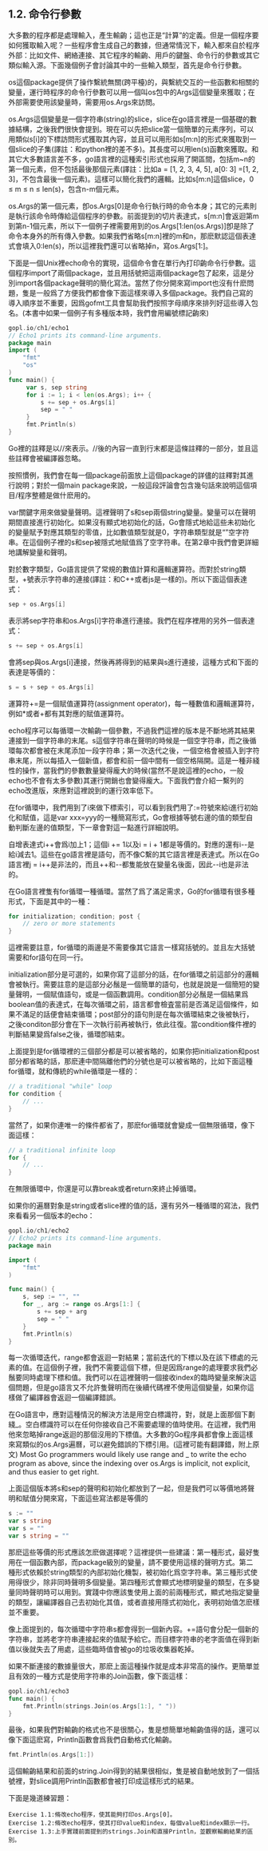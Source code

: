 ## 1.2. 命令行參數
大多數的程序都是處理輸入，產生輸齣；這也正是“計算”的定義。但是一個程序要如何獲取輸入呢？一些程序會生成自己的數據，但通常情況下，輸入都來自於程序外部：比如文件、網絡連接、其它程序的輸齣、用戶的鍵盤、命令行的參數或其它類似輸入源。下面幾個例子會討論其中的一些輸入類型，首先是命令行參數。

os這個package提供了操作繫統無關(跨平檯)的，與繫統交互的一些函數和相關的變量，運行時程序的命令行參數可以用一個叫os包中的Args這個變量來獲取；在外部需要使用該變量時，需要用os.Args來訪問。

os.Args這個變量是一個字符串(string)的slice，slice在go語言裡是一個基礎的數據結構，之後我們很快會提到。現在可以先把slice當一個簡單的元素序列，可以用類似s[i]的下標訪問形式獲取其內容，並且可以用形如s[m:n]的形式來獲取到一個slice的子集(譯註：和python裡的差不多)。其長度可以用len(s)函數來獲取。和其它大多數語言差不多，go語言裡的這種索引形式也採用了開區間，包括m~n的第一個元素，但不包括最後那個元素(譯註：比如a = [1, 2, 3, 4, 5], a[0: 3] =[1, 2, 3]，不包含最後一個元素)。這樣可以簡化我們的邏輯。比如s[m:n]這個slice，0 ≤ m ≤ n ≤ len(s)，包含n-m個元素。

os.Args的第一個元素，卽os.Args[0]是命令行執行時的命令本身；其它的元素則是執行該命令時傳給這個程序的參數。前面提到的切片表達式，s[m:n]會返迴第m到第n-1個元素，所以下一個例子裡需要用到的os.Args[1:len(os.Args)]卽是除了命令本身外的所有傳入參數。如果我們省略s[m:n]裡的m和n，那麽默認這個表達式會填入0:len(s)，所以這裡我們還可以省略掉n，寫os.Args[1:]。

下面是一個Unix裡echo命令的實現，這個命令會在單行內打印齣命令行參數。這個程序import了兩個package，並且用括號把這兩個package包了起來，這是分別import各個package聲明的簡化寫法。當然了你分開來寫import也沒有什麽問題，隻是一般爲了方便我們都會像下面這樣來導入多個package。我們自己寫的導入順序並不重要，因爲gofmt工具會幫助我們按照字母順序來排列好這些導入包名。(本書中如果一個例子有多種版本時，我們會用編號標記齣來)
```go
gopl.io/ch1/echo1
// Echo1 prints its command-line arguments.
package main
import (
    "fmt"
    "os"
)
func main() {
     var s, sep string
     for i := 1; i < len(os.Args); i++ {
         s += sep + os.Args[i]
         sep = " "
     }
     fmt.Println(s)
}
```
Go裡的註釋是以//來表示。//後的內容一直到行末都是這條註釋的一部分，並且這些註釋會被編譯器忽略。

按照慣例，我們會在每一個package前面放上這個package的詳儘的註釋對其進行說明；對於一個main package來說，一般這段評論會包含幾句話來說明這個項目/程序整體是做什麽用的。

var關鍵字用來做變量聲明。這裡聲明了s和sep兩個string變量。變量可以在聲明期間直接進行初始化。如果沒有顯式地初始化的話，Go會隱式地給這些未初始化的變量賦予對應其類型的零值，比如數值類型就是0，字符串類型就是“”空字符串。在這個例子裡的s和sep被隱式地賦值爲了空字符串。在第2章中我們會更詳細地講解變量和聲明。

對於數字類型，Go語言提供了常規的數值計算和邏輯運算符。而對於string類型，+號表示字符串的連接(譯註：和C++或者js是一樣的)。所以下面這個表達式：

```go
sep + os.Args[i]
```

表示將sep字符串和os.Args[i]字符串進行連接。我們在程序裡用的另外一個表達式：

```go
s += sep + os.Args[i]
```

會將sep與os.Args[i]連接，然後再將得到的結果與s進行連接，這種方式和下面的表達是等價的：

```go
s = s + sep + os.Args[i]
```

運算符+=是一個賦值運算符(assignment operator)，每一種數值和邏輯運算符，例如*或者+都有其對應的賦值運算符。

echo程序可以每循環一次輸齣一個參數，不過我們這裡的版本是不斷地將其結果連接到一個字符串的末尾。s這個字符串在聲明的時候是一個空字符串，而之後循環每次都會被在末尾添加一段字符串；第一次迭代之後，一個空格會被插入到字符串末尾，所以每插入一個新值，都會和前一個中間有一個空格隔開。這是一種非綫性的操作，當我們的參數數量變得龐大的時候(當然不是說這裡的echo，一般echo也不會有太多參數)其運行開銷也會變得龐大。下面我們會介紹一繫列的echo改進版，來應對這裡說到的運行效率低下。

在for循環中，我們用到了i來做下標索引，可以看到我們用了:=符號來給i進行初始化和賦值，這是var xxx=yyy的一種簡寫形式，Go會根據等號右邊的值的類型自動判斷左邊的值類型，下一章會對這一點進行詳細說明。

自增表達式i++會爲i加上1；這個i += 1以及i = i + 1都是等價的。對應的還有i--是給i減去1。這些在go語言裡是語句，而不像C繫的其它語言裡是表達式。所以在Go語言裡j = i++是非法的，而且++和--都隻能放在變量名後面，因此--i也是非法的。

在Go語言裡隻有for循環一種循環。當然了爲了滿足需求，Go的for循環有很多種形式，下面是其中的一種：
```go
for initialization; condition; post {
    // zero or more statements
}
```

這裡需要註意，for循環的兩邊是不需要像其它語言一樣寫括號的。並且左大括號需要和for語句在同一行。

initialization部分是可選的，如果你寫了這部分的話，在for循環之前這部分的邏輯會被執行。需要註意的是這部分必鬚是一個簡單的語句，也就是說是一個簡短的變量聲明，一個賦值語句，或是一個函數調用。condition部分必鬚是一個結果爲boolean值的表達式，在每次循環之前，語言都會檢査當前是否滿足這個條件，如果不滿足的話便會結束循環；post部分的語句則是在每次循環結束之後被執行，之後conditon部分會在下一次執行前再被執行，依此往復。當condition條件裡的判斷結果變爲false之後，循環卽結束。

上面提到是for循環裡的三個部分都是可以被省略的，如果你把initialization和post部分都省略的話，那麽連中間隔離他們的分號也是可以被省略的，比如下面這種for循環，就和傳統的while循環是一樣的：

```go
// a traditional "while" loop
for condition {
    // ...
}
```

當然了，如果你連唯一的條件都省了，那麽for循環就會變成一個無限循環，像下面這樣：
```go
// a traditional infinite loop
for {
    // ...
}
```

在無限循環中，你還是可以靠break或者return來終止掉循環。

如果你的遍曆對象是string或者slice裡的值的話，還有另外一種循環的寫法，我們來看看另一個版本的echo：

```go
gopl.io/ch1/echo2
// Echo2 prints its command-line arguments.
package main

import (
    "fmt"
)

func main() {
    s, sep := "", ""
    for _, arg := range os.Args[1:] {
        s += sep + arg
        sep = " "
    }
    fmt.Println(s)
}
```

每一次循環迭代，range都會返迴一對結果；當前迭代的下標以及在該下標處的元素的值。在這個例子裡，我們不需要這個下標，但是因爲range的處理要求我們必鬚要同時處理下標和值。我們可以在這裡聲明一個接收index的臨時變量來解決這個問題，但是go語言又不允許隻聲明而在後續代碼裡不使用這個變量，如果你這樣做了編譯器會返迴一個編譯錯誤。

在Go語言中，應對這種情況的解決方法是用空白標識符，對，就是上面那個下劃綫_。空白標識符可以在任何你接收自己不需要處理的值時使用。在這裡，我們用他來忽略掉range返迴的那個沒用的下標值。大多數的Go程序員都會像上面這樣來寫類似的os.Args遍曆，可以避免錯誤的下標引用。(這裡可能有翻譯錯，附上原文)
Most Go programmers would likely use range and _ to write the echo program as above, since the indexing over os.Args is implicit, not explicit, and thus easier to get right.

上面這個版本將s和sep的聲明和初始化都放到了一起，但是我們可以等價地將聲明和賦值分開來寫，下面這些寫法都是等價的

```go
s := ""
var s string
var s = ""
var s string = ""
```

那麽這些等價的形式應該怎麽做選擇呢？這裡提供一些建議：第一種形式，最好隻用在一個函數內部，而package級別的變量，請不要使用這樣的聲明方式。第二種形式依賴於string類型的內部初始化機製，被初始化爲空字符串。第三種形式使用得很少，除非同時聲明多個變量。第四種形式會顯式地標明變量的類型，在多變量同時聲明時可以用到。實踐中你應該隻使用上面的前兩種形式，顯式地指定變量的類型，讓編譯器自己去初始化其值，或者直接用隱式初始化，表明初始值怎麽樣並不重要。

像上面提到的，每次循環中字符串s都會得到一個新內容。+=語句會分配一個新的字符串，並將老字符串連接起來的值賦予給它。而目標字符串的老字面值在得到新值以後就失去了用處，這些臨時值會被go的垃圾收集器乾掉。


如果不斷連接的數據量很大，那麽上面這種操作就是成本非常高的操作。更簡單並且有效的一種方式是使用字符串的Join函數，像下面這樣：

```go
gopl.io/ch1/echo3
func main() {
    fmt.Println(strings.Join(os.Args[1:], " "))
}
```

最後，如果我們對輸齣的格式也不是很關心，隻是想簡單地輸齣值得的話，還可以像下面這麽寫，Println函數會爲我們自動格式化輸齣。

```go
fmt.Println(os.Args[1:])
```

這個輸齣結果和前面的string.Join得到的結果很相似，隻是被自動地放到了一個括號裡，對slice調用Println函數都會被打印成這樣形式的結果。


下面是幾道練習題：

```
Exercise 1.1:脩改echo程序，使其能夠打印os.Args[0]。
Exercise 1.2:脩改echo程序，使其打印value和index，每個value和index顯示一行。
Exercise 1.3:上手實踐前面提到的strings.Join和直接Println，並觀察輸齣結果的區別。
```
